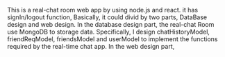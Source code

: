 This is a real-chat room web app by using node.js and react. it has signIn/logout function, Basically, it could divid by two parts, DataBase design and web design.
In the database design part, the real-chat Room use MongoDB to storage data. Specifically, I design chatHistoryModel, friendReqModel, friendsModel and userModel to implement the functions
required by the real-time chat app.
In the web design part,
